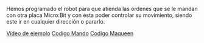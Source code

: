 Hemos programado el robot para que atienda las órdenes que se le mandan con otra placa Micro:Bit y con ésta poder controlar su movimiento, siendo este ir en cualquier dirección o pararlo.


[Vídeo de ejemplo](https://youtu.be/Ze02I5bga1w)
[Codigo Mando](/archivos/microbit-Mando.hex)
[Codigo Maqueen](/archivos/microbit-Mando2.hex)
